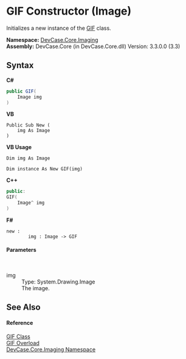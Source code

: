 # GIF Constructor (Image)
 

Initializes a new instance of the <a href="T_DevCase_Core_Imaging_GIF">GIF</a> class.

**Namespace:**&nbsp;<a href="N_DevCase_Core_Imaging">DevCase.Core.Imaging</a><br />**Assembly:**&nbsp;DevCase.Core (in DevCase.Core.dll) Version: 3.3.0.0 (3.3)

## Syntax

**C#**<br />
``` C#
public GIF(
	Image img
)
```

**VB**<br />
``` VB
Public Sub New ( 
	img As Image
)
```

**VB Usage**<br />
``` VB Usage
Dim img As Image

Dim instance As New GIF(img)
```

**C++**<br />
``` C++
public:
GIF(
	Image^ img
)
```

**F#**<br />
``` F#
new : 
        img : Image -> GIF
```


#### Parameters
&nbsp;<dl><dt>img</dt><dd>Type: System.Drawing.Image<br />The image.</dd></dl>

## See Also


#### Reference
<a href="T_DevCase_Core_Imaging_GIF">GIF Class</a><br /><a href="Overload_DevCase_Core_Imaging_GIF__ctor">GIF Overload</a><br /><a href="N_DevCase_Core_Imaging">DevCase.Core.Imaging Namespace</a><br />